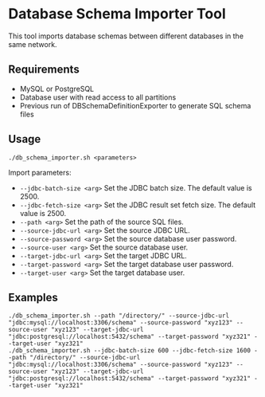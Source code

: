 # Database Schema Importer Tool

This tool imports database schemas between different databases in the same
network.

## Requirements

- MySQL or PostgreSQL
- Database user with read access to all partitions
- Previous run of DBSchemaDefinitionExporter to generate SQL schema files

## Usage

```
./db_schema_importer.sh <parameters>
```

Import parameters:

- `--jdbc-batch-size <arg>` Set the JDBC batch size. The default value is 2500.
- `--jdbc-fetch-size <arg>` Set the JDBC result set fetch size. The default value is 2500.
- `--path <arg>` Set the path of the source SQL files.
- `--source-jdbc-url <arg>` Set the source JDBC URL.
- `--source-password <arg>` Set the source database user password.
- `--source-user <arg>` Set the source database user.
- `--target-jdbc-url <arg>` Set the target JDBC URL.
- `--target-password <arg>` Set the target database user password.
- `--target-user <arg>` Set the target database user.

## Examples

```
./db_schema_importer.sh --path "/directory/" --source-jdbc-url "jdbc:mysql://localhost:3306/schema" --source-password "xyz123" --source-user "xyz123" --target-jdbc-url "jdbc:postgresql://localhost:5432/schema" --target-password "xyz321" --target-user "xyz321"
./db_schema_importer.sh --jdbc-batch-size 600 --jdbc-fetch-size 1600 --path "/directory/" --source-jdbc-url "jdbc:mysql://localhost:3306/schema" --source-password "xyz123" --source-user "xyz123" --target-jdbc-url "jdbc:postgresql://localhost:5432/schema" --target-password "xyz321" --target-user "xyz321"
```